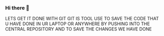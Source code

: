 ### Hi there 👋

<!--
**anilkumarlenka1/anilkumarlenka1** is a ✨ _special_ ✨ repository because its `README.md` (this file) appears on your GitHub profile.

Here are some ideas to get you started:

- 🔭 I’m currently working on ...
- 🌱 I’m currently learning ...
- 👯 I’m looking to collaborate on ...
- 🤔 I’m looking for help with ...
- 💬 Ask me about ...
- 📫 How to reach me: ...
- 😄 Pronouns: ...
- ⚡ Fun fact: ...
-->
LETS GET IT DONE WITH GIT 
GIT IS TOOL USE TO SAVE THE CODE THAT U HAVE DONE IN UR LAPTOP OR ANYWHERE BY PUSHING INTO THE CENTRAL REPOSITORY  AND TO SAVE THE CHANGES WE HAVE DONE
